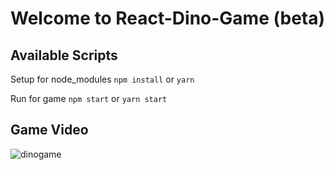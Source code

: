 # Welcome to React-Dino-Game (beta)

## Available Scripts

Setup for node_modules `npm install` or `yarn`

Run for game `npm start` or `yarn start`

## Game Video 

![dinogame](https://user-images.githubusercontent.com/67753295/150081591-8ac7ef49-ee11-468e-8a9d-964bd235448d.gif)


